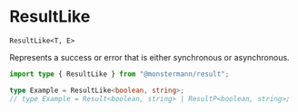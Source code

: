 # ResultLike

`ResultLike<T, E>`

Represents a success or error that is either synchronous or asynchronous.

```ts
import type { ResultLike } from "@monstermann/result";

type Example = ResultLike<boolean, string>;
// type Example = Result<boolean, string> | ResultP<boolean, string>;
```
